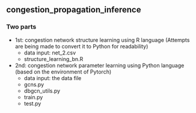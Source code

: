 ## congestion_propagation_inference
### Two parts
* 1st: congestion network structure learning using R language (Attempts are being made to convert it to Python for readability)
    *  data input: net_2.csv
    *  structure_learning_bn.R
* 2nd: congestion network parameter learning using Python language (based on the environment of Pytorch)
    *  data input: the data file
    *  gcns.py
    *  dbgcn_utils.py
    *  train.py
    *  test.py
    

